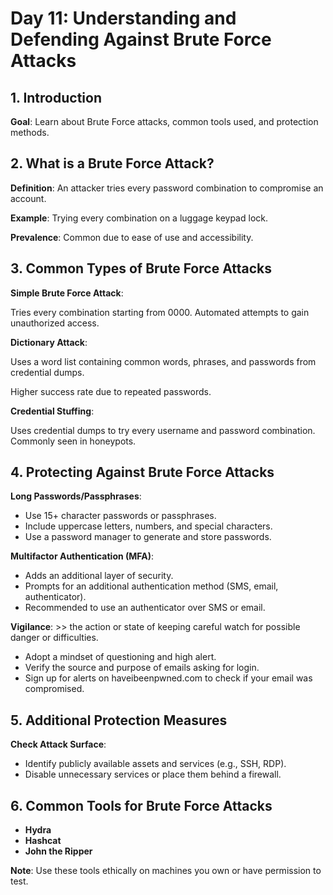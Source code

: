 # Day 11: Understanding and Defending Against Brute Force Attacks

## 1. Introduction

**Goal**: Learn about Brute Force attacks, common tools used, and protection methods.

## 2. What is a Brute Force Attack?

**Definition**: An attacker tries every password combination to compromise 
an account.

**Example**: Trying every combination on a luggage keypad lock.

**Prevalence**: Common due to ease of use and accessibility.

## 3. Common Types of Brute Force Attacks

**Simple Brute Force Attack**:

Tries every combination starting from 0000.
Automated attempts to gain unauthorized access.

**Dictionary Attack**:

Uses a word list containing common words, phrases, and passwords from credential dumps.

Higher success rate due to repeated passwords.

**Credential Stuffing**:

Uses credential dumps to try every username and password combination.
Commonly seen in honeypots.

## 4. Protecting Against Brute Force Attacks

**Long Passwords/Passphrases**:

 - Use 15+ character passwords or passphrases.
 - Include uppercase letters, numbers, and special characters.
 - Use a password manager to generate and store passwords.

**Multifactor Authentication (MFA)**:

- Adds an additional layer of security.
- Prompts for an additional authentication method (SMS, email, authenticator).
- Recommended to use an authenticator over SMS or email.

**Vigilance**: >> the action or state of keeping careful watch for possible danger or difficulties.

- Adopt a mindset of questioning and high alert.
- Verify the source and purpose of emails asking for login.
- Sign up for alerts on haveibeenpwned.com to check if your email was compromised.
## 5. Additional Protection Measures

**Check Attack Surface**:

- Identify publicly available assets and services (e.g., SSH, RDP).
- Disable unnecessary services or place them behind a firewall.

## 6. Common Tools for Brute Force Attacks

- **Hydra**
- **Hashcat**
- **John the Ripper**


**Note**: Use these tools ethically on machines you own or have permission to test.